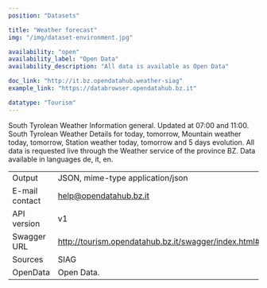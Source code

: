 ```yaml
---
position: "Datasets"

title: "Weather forecast"
img: "/img/dataset-environment.jpg"

availability: "open"
availability_label: "Open Data"
availability_description: "All data is available as Open Data"

doc_link: "http://it.bz.opendatahub.weather-siag"
example_link: "https://databrowser.opendatahub.bz.it"

datatype: "Tourism"
---
```


South Tyrolean Weather Information general. Updated at 07:00 and 11:00. South Tyrolean Weather Details for today, tomorrow, Mountain weather today, tomorrow, Station weather today, tomorrow and 5 days evolution. All data is requested live through the Weather service of the province BZ. Data available in languages de, it, en.

|                |                                                            |
| :------------- | ---------------------------------------------------------- |
| Output         | JSON, mime-type application/json                           |
| E-mail contact | help@opendatahub.bz.it                                     |
| API version    | v1                                                         |
| Swagger URL    | http://tourism.opendatahub.bz.it/swagger/index.html#/Weather |
| Sources        | SIAG                                                       |
| OpenData       | Open Data.                                                 |
